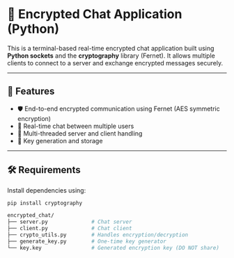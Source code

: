# 🔐 Encrypted Chat Application (Python)

This is a terminal-based real-time encrypted chat application built using **Python sockets** and the **cryptography** library (Fernet). It allows multiple clients to connect to a server and exchange encrypted messages securely.

---

## 🚀 Features

- 🛡️ End-to-end encrypted communication using Fernet (AES symmetric encryption)
- 💬 Real-time chat between multiple users
- 🧵 Multi-threaded server and client handling
- 🔐 Key generation and storage

---

## 🛠 Requirements

Install dependencies using:

```bash
pip install cryptography

encrypted_chat/
├── server.py              # Chat server
├── client.py              # Chat client
├── crypto_utils.py        # Handles encryption/decryption
├── generate_key.py        # One-time key generator
└── key.key                # Generated encryption key (DO NOT share)
